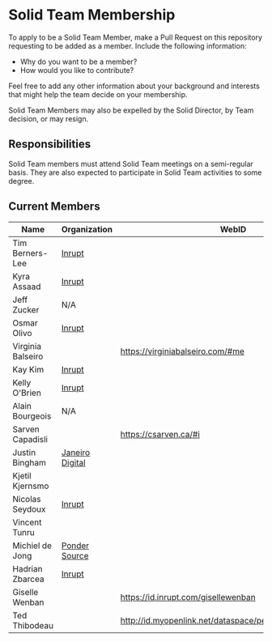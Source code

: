 # Solid Team Membership

To apply to be a Solid Team Member, make a Pull Request on this repository requesting to be added as a member. Include the following information:

* Why do you want to be a member?
* How would you like to contribute?

Feel free to add any other information about your background and interests that might help the team decide on your membership.

Solid Team Members may also be expelled by the Solid Director, by Team decision, or may resign.

## Responsibilities

Solid Team members must attend Solid Team meetings on a semi-regular basis. They are also expected to participate in Solid Team activities to some degree.

## Current Members

| Name              | Organization                                                                          | WebID                                              |
| ----------------- | ------------------------------------------------------------------------------------- | -------------------------------------------------- |
| Tim Berners-Lee   | [Inrupt]([https://www.inrupt.com](https://www.inrupt.com/))                           |
| Kyra Assaad       | [Inrupt]([https://www.inrupt.com](https://www.inrupt.com/))                           |                                                    |
| Jeff Zucker       | N/A                                                                                   |                                                    |
| Osmar Olivo       | [Inrupt]([https://www.inrupt.com](https://www.inrupt.com/))                           |                                                    |
| Virginia Balseiro | | <https://virginiabalseiro.com/#me>                       |                                                    |
| Kay Kim           | [Inrupt]([https://www.inrupt.com](https://www.inrupt.com/))                           |                                                    |
| Kelly O'Brien     | [Inrupt]([https://www.inrupt.com](https://www.inrupt.com/))                           |                                                    |
| Alain Bourgeois   | N/A                                                                                   |                                                    |
| Sarven Capadisli  |        | <https://csarven.ca/#i>                                                                               |                                                    |
| Justin Bingham    | [Janeiro Digital]([https://www.janeirodigital.com/](https://www.janeirodigital.com/)) |                                                    |
| Kjetil Kjernsmo   |                                                                                       |                                                    |
| Nicolas Seydoux   | [Inrupt]([https://www.inrupt.com](https://www.inrupt.com/))                           |                                                    |
| Vincent Tunru     |                                                                                       |                                                    |
| Michiel de Jong   | [Ponder Source]([https://pondersource.com/)                                         |                                                    |
| Hadrian Zbarcea   | [Inrupt]([https://www.inrupt.com](https://www.inrupt.com/))                           |                                                    |
| Giselle Wenban | | https://id.inrupt.com/gisellewenban |
| Ted Thibodeau | | http://id.myopenlink.net/dataspace/person/tthibodeau#this |
